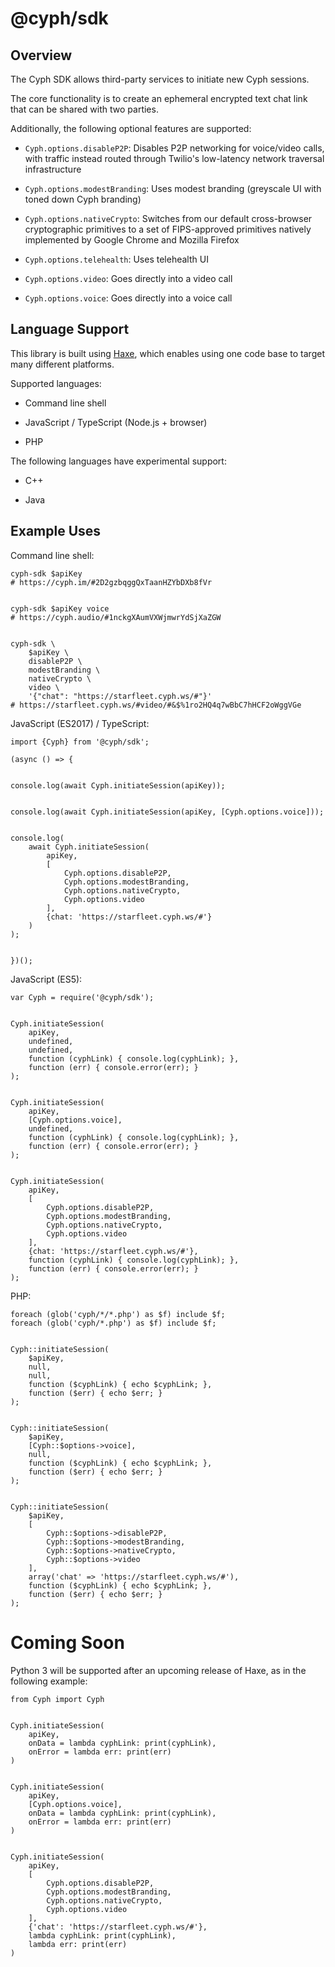 # @cyph/sdk

## Overview

The Cyph SDK allows third-party services to initiate new Cyph sessions.

The core functionality is to create an ephemeral encrypted text chat link that can be
shared with two parties.

Additionally, the following optional features are supported:

* `Cyph.options.disableP2P`: Disables P2P networking for voice/video calls, with traffic instead
routed through Twilio's low-latency network traversal infrastructure

* `Cyph.options.modestBranding`: Uses modest branding (greyscale UI with toned down Cyph branding)

* `Cyph.options.nativeCrypto`: Switches from our default cross-browser cryptographic primitives to a
set of FIPS-approved primitives natively implemented by Google Chrome and Mozilla Firefox

* `Cyph.options.telehealth`: Uses telehealth UI

* `Cyph.options.video`: Goes directly into a video call

* `Cyph.options.voice`: Goes directly into a voice call

## Language Support

This library is built using [Haxe](https://en.wikipedia.org/wiki/Haxe),
which enables using one code base to target many different platforms.

Supported languages:

* Command line shell

* JavaScript / TypeScript (Node.js + browser)

* PHP

The following languages have experimental support:

* C++

* Java

## Example Uses

Command line shell:

	cyph-sdk $apiKey
	# https://cyph.im/#2D2gzbqggQxTaanHZYbDXb8fVr


	cyph-sdk $apiKey voice
	# https://cyph.audio/#1nckgXAumVXWjmwrYdSjXaZGW


	cyph-sdk \
		$apiKey \
		disableP2P \
		modestBranding \
		nativeCrypto \
		video \
		'{"chat": "https://starfleet.cyph.ws/#"}'
	# https://starfleet.cyph.ws/#video/#&$%1ro2HQ4q7wBbC7hHCF2oWggVGe

JavaScript (ES2017) / TypeScript:

	import {Cyph} from '@cyph/sdk';

	(async () => {


	console.log(await Cyph.initiateSession(apiKey));


	console.log(await Cyph.initiateSession(apiKey, [Cyph.options.voice]));


	console.log(
		await Cyph.initiateSession(
			apiKey,
			[
				Cyph.options.disableP2P,
				Cyph.options.modestBranding,
				Cyph.options.nativeCrypto,
				Cyph.options.video
			],
			{chat: 'https://starfleet.cyph.ws/#'}
		)
	);


	})();

JavaScript (ES5):

	var Cyph = require('@cyph/sdk');


	Cyph.initiateSession(
		apiKey,
		undefined,
		undefined,
		function (cyphLink) { console.log(cyphLink); },
		function (err) { console.error(err); }
	);


	Cyph.initiateSession(
		apiKey,
		[Cyph.options.voice],
		undefined,
		function (cyphLink) { console.log(cyphLink); },
		function (err) { console.error(err); }
	);


	Cyph.initiateSession(
		apiKey,
		[
			Cyph.options.disableP2P,
			Cyph.options.modestBranding,
			Cyph.options.nativeCrypto,
			Cyph.options.video
		],
		{chat: 'https://starfleet.cyph.ws/#'},
		function (cyphLink) { console.log(cyphLink); },
		function (err) { console.error(err); }
	);

PHP:

	foreach (glob('cyph/*/*.php') as $f) include $f;
	foreach (glob('cyph/*.php') as $f) include $f;


	Cyph::initiateSession(
		$apiKey,
		null,
		null,
		function ($cyphLink) { echo $cyphLink; },
		function ($err) { echo $err; }
	);


	Cyph::initiateSession(
		$apiKey,
		[Cyph::$options->voice],
		null,
		function ($cyphLink) { echo $cyphLink; },
		function ($err) { echo $err; }
	);


	Cyph::initiateSession(
		$apiKey,
		[
			Cyph::$options->disableP2P,
			Cyph::$options->modestBranding,
			Cyph::$options->nativeCrypto,
			Cyph::$options->video
		],
		array('chat' => 'https://starfleet.cyph.ws/#'),
		function ($cyphLink) { echo $cyphLink; },
		function ($err) { echo $err; }
	);

# Coming Soon

Python 3 will be supported after an upcoming release of Haxe, as in the following example:

	from Cyph import Cyph


	Cyph.initiateSession(
		apiKey,
		onData = lambda cyphLink: print(cyphLink),
		onError = lambda err: print(err)
	)


	Cyph.initiateSession(
		apiKey,
		[Cyph.options.voice],
		onData = lambda cyphLink: print(cyphLink),
		onError = lambda err: print(err)
	)


	Cyph.initiateSession(
		apiKey,
		[
			Cyph.options.disableP2P,
			Cyph.options.modestBranding,
			Cyph.options.nativeCrypto,
			Cyph.options.video
		],
		{'chat': 'https://starfleet.cyph.ws/#'},
		lambda cyphLink: print(cyphLink),
		lambda err: print(err)
	)
